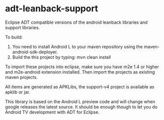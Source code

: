 adt-leanback-support
====================

Eclipse ADT compatible versions of the android leanback libraries and support libraries.

To build:

1. You need to install Android L to your maven repository using the maven-android-sdk-deployer.
2. Build the this project by typing: mvn clean install

To import these projects into eclipse, make sure you have m2e 1.4 or higher and m2e-android
extension installed.  Then import the projects as existing maven projects.

All items are generated as APKLibs, the support-v4 project is available as apklib or jar.

This library is based on the Android L preview code and will change when google releases the
latest source.  It should be enough though to let you do Android TV development with ADT for Eclipse.

